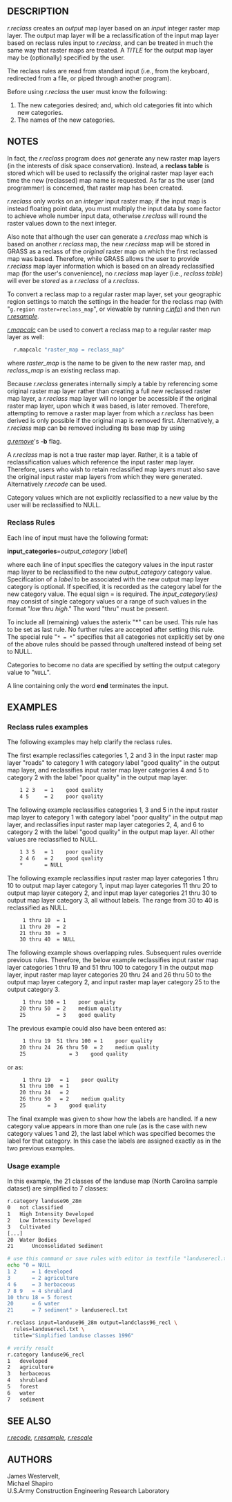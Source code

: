 ## DESCRIPTION

*r.reclass* creates an *output* map layer based on an *input* integer
raster map layer. The output map layer will be a reclassification of the
input map layer based on reclass rules input to *r.reclass*, and can be
treated in much the same way that raster maps are treated. A *TITLE* for
the output map layer may be (optionally) specified by the user.

The reclass rules are read from standard input (i.e., from the keyboard,
redirected from a file, or piped through another program).

Before using *r.reclass* the user must know the following:

1. The new categories desired; and, which old categories fit into which
    new categories.
2. The names of the new categories.

## NOTES

In fact, the *r.reclass* program does *not* generate any new raster map
layers (in the interests of disk space conservation). Instead, a
**reclass table** is stored which will be used to reclassify the
original raster map layer each time the new (reclassed) map name is
requested. As far as the user (and programmer) is concerned, that raster
map has been created.

*r.reclass* only works on an *integer* input raster map; if the input
map is instead floating point data, you must multiply the input data by
some factor to achieve whole number input data, otherwise *r.reclass*
will round the raster values down to the next integer.

Also note that although the user can generate a *r.reclass* map which is
based on another *r.reclass* map, the new *r.reclass* map will be stored
in GRASS as a reclass of the *original* raster map on which the first
reclassed map was based. Therefore, while GRASS allows the user to
provide *r.reclass* map layer information which is based on an already
reclassified map (for the user's convenience), no *r.reclass* map layer
(i.e., *reclass table*) will ever be *stored* as a *r.reclass* of a
*r.reclass*.

To convert a reclass map to a regular raster map layer, set your
geographic region settings to match the settings in the header for the
reclass map (with "`g.region raster=reclass_map`", or viewable by
running *[r.info](r.info.md)*) and then run
*[r.resample](r.resample.md)*.

*[r.mapcalc](r.mapcalc.md)* can be used to convert a reclass map to a
regular raster map layer as well:

```sh
  r.mapcalc "raster_map = reclass_map"
```

where *raster_map* is the name to be given to the new raster map, and
*reclass_map* is an existing reclass map.

Because *r.reclass* generates internally simply a table by referencing
some original raster map layer rather than creating a full new reclassed
raster map layer, a *r.reclass* map layer will no longer be accessible
if the original raster map layer, upon which it was based, is later
removed. Therefore, attempting to remove a raster map layer from which a
*r.reclass* has been derived is only possible if the original map is
removed first. Alternatively, a *r.reclass* map can be removed including
its base map by using

*[g.remove](g.remove.md)*'s **-b** flag.

A *r.reclass* map is not a true raster map layer. Rather, it is a table
of reclassification values which reference the input raster map layer.
Therefore, users who wish to retain reclassified map layers must also
save the original input raster map layers from which they were
generated. Alternatively *r.recode* can be used.

Category values which are not explicitly reclassified to a new value by
the user will be reclassified to NULL.

### Reclass Rules

Each line of input must have the following format:

**input_categories**=*output_category* \[*label*\]

where each line of input specifies the category values in the input
raster map layer to be reclassified to the new *output_category*
category value. Specification of a *label* to be associated with the new
output map layer category is optional. If specified, it is recorded as
the category label for the new category value. The equal sign = is
required. The *input_category(ies)* may consist of single category
values or a range of such values in the format "*low* thru *high*." The
word "thru" must be present.

To include all (remaining) values the asterix "\*" can be used. This
rule has to be set as last rule. No further rules are accepted after
setting this rule. The special rule "`* = *`" specifies that all
categories not explicitly set by one of the above rules should be passed
through unaltered instead of being set to NULL.

Categories to become no data are specified by setting the output
category value to "`NULL`".

A line containing only the word **end** terminates the input.

## EXAMPLES

### Reclass rules examples

The following examples may help clarify the reclass rules.

The first example reclassifies categories 1, 2 and 3 in the input raster
map layer "roads" to category 1 with category label "good quality" in
the output map layer, and reclassifies input raster map layer categories
4 and 5 to category 2 with the label "poor quality" in the output map
layer.

```sh
    1 2 3   = 1    good quality
    4 5     = 2    poor quality
```

The following example reclassifies categories 1, 3 and 5 in the input
raster map layer to category 1 with category label "poor quality" in the
output map layer, and reclassifies input raster map layer categories 2,
4, and 6 to category 2 with the label "good quality" in the output map
layer. All other values are reclassified to NULL.

```sh
    1 3 5   = 1    poor quality
    2 4 6   = 2    good quality
    *       = NULL
```

The following example reclassifies input raster map layer categories 1
thru 10 to output map layer category 1, input map layer categories 11
thru 20 to output map layer category 2, and input map layer categories
21 thru 30 to output map layer category 3, all without labels. The range
from 30 to 40 is reclassified as NULL.

```sh
     1 thru 10  = 1
    11 thru 20  = 2
    21 thru 30  = 3
    30 thru 40  = NULL
```

The following example shows overlapping rules. Subsequent rules override
previous rules. Therefore, the below example reclassifies input raster
map layer categories 1 thru 19 and 51 thru 100 to category 1 in the
output map layer, input raster map layer categories 20 thru 24 and 26
thru 50 to the output map layer category 2, and input raster map layer
category 25 to the output category 3.

```sh
     1 thru 100 = 1    poor quality
    20 thru 50  = 2    medium quality
    25          = 3    good quality
```

The previous example could also have been entered as:

```sh
     1 thru 19  51 thru 100 = 1    poor quality
    20 thru 24  26 thru 50  = 2    medium quality
    25              = 3    good quality
```

or as:

```sh
     1 thru 19   = 1    poor quality
    51 thru 100  = 1
    20 thru 24   = 2
    26 thru 50   = 2    medium quality
    25       = 3    good quality
```

The final example was given to show how the labels are handled. If a new
category value appears in more than one rule (as is the case with new
category values 1 and 2), the last label which was specified becomes the
label for that category. In this case the labels are assigned exactly as
in the two previous examples.

### Usage example

In this example, the 21 classes of the landuse map (North Carolina
sample dataset) are simplified to 7 classes:

```sh
r.category landuse96_28m
0   not classified
1   High Intensity Developed
2   Low Intensity Developed
3   Cultivated
[...]
20  Water Bodies
21      Unconsolidated Sediment

# use this command or save rules with editor in textfile "landuserecl.txt"
echo "0 = NULL
1 2     = 1 developed
3       = 2 agriculture
4 6     = 3 herbaceous
7 8 9   = 4 shrubland
10 thru 18 = 5 forest
20      = 6 water
21      = 7 sediment" > landuserecl.txt

r.reclass input=landuse96_28m output=landclass96_recl \
  rules=landuserecl.txt \
  title="Simplified landuse classes 1996"

# verify result
r.category landuse96_recl
1   developed
2   agriculture
3   herbaceous
4   shrubland
5   forest
6   water
7   sediment
```

## SEE ALSO

*[r.recode](r.recode.md), [r.resample](r.resample.md),
[r.rescale](r.rescale.md)*

## AUTHORS

James Westervelt,  
Michael Shapiro  
U.S.Army Construction Engineering Research Laboratory

